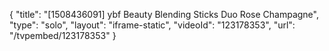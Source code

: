 {
    "title": "[1508436091] ybf Beauty Blending Sticks Duo  Rose   Champagne",
    "type": "solo",
    "layout": "iframe-static",
    "videoId": "123178353",
    "url": "\/tvpembed\/123178353"
}